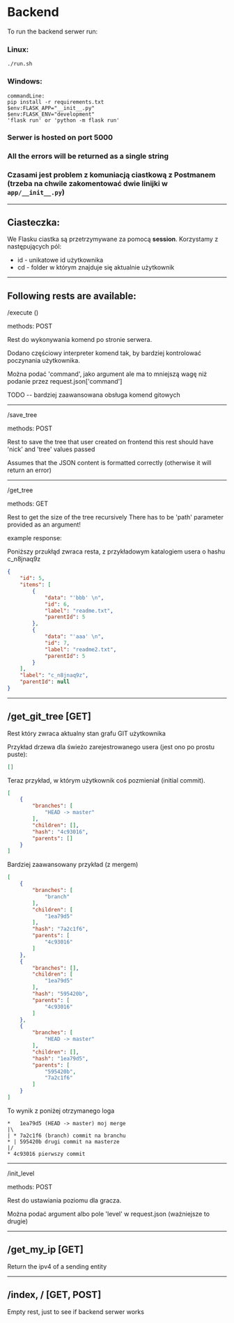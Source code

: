 # Backend

To run the backend serwer run:

### Linux:

```
./run.sh
```

### Windows:

```
commandLine:
pip install -r requirements.txt
$env:FLASK_APP="__init__.py"
$env:FLASK_ENV="development"
'flask run' or 'python -m flask run'
```

### Serwer is hosted on port 5000

### All the errors will be returned as a single string

### Czasami jest problem z komuniacją ciastkową z Postmanem (trzeba na chwile zakomentować dwie linijki w `app/__init__.py`)

---

## Ciasteczka:

We Flasku ciastka są przetrzymywane za pomocą **session**. 
Korzystamy z następujących pól:

* id - unikatowe id użytkownika
* cd - folder w którym znajduje się aktualnie użytkownik

---

## Following rests are available:

/execute ()

methods: POST

Rest do wykonywania komend po stronie serwera.

Dodano częściowy interpreter komend tak, by bardziej kontrolować poczynania
użytkownika. 

Można podać 'command', jako argument ale ma to mniejszą wagę niż podanie przez
request.json['command']

TODO -- bardziej zaawansowana obsługa komend gitowych

---

/save_tree

methods: POST

Rest to save the tree that user created on frontend
this rest should have 'nick' and 'tree' values passed

Assumes that the JSON content is formatted correctly
(otherwise it will return an error)

---

/get_tree

methods: GET

Rest to get the size of the tree recursively
There has to be 'path' parameter provided as an argument!

example response:

Poniższy przukłąd zwraca resta, z przykładowym katalogiem usera o hashu c_n8jnaq9z

```JSON
{
    "id": 5,
    "items": [
        {
            "data": "'bbb' \n",
            "id": 6,
            "label": "readme.txt",
            "parentId": 5
        },
        {
            "data": "'aaa' \n",
            "id": 7,
            "label": "readme2.txt",
            "parentId": 5
        }
    ],
    "label": "c_n8jnaq9z",
    "parentId": null
}
```

---

## /get_git_tree [GET]

Rest który zwraca aktualny stan grafu GIT użytkownika

Przykład drzewa dla świeżo zarejestrowanego usera (jest ono po prostu puste):

```JSON
[]
```

Teraz przykład, w którym użytkownik coś pozmieniał (initial commit).

```JSON
[
    {
        "branches": [
            "HEAD -> master"
        ],
        "children": [],
        "hash": "4c93016",
        "parents": []
    }
]
```

Bardziej zaawansowany przykład (z mergem)

```JSON
[
    {
        "branches": [
            "branch"
        ],
        "children": [
            "1ea79d5"
        ],
        "hash": "7a2c1f6",
        "parents": [
            "4c93016"
        ]
    },
    {
        "branches": [],
        "children": [
            "1ea79d5"
        ],
        "hash": "595420b",
        "parents": [
            "4c93016"
        ]
    },
    {
        "branches": [
            "HEAD -> master"
        ],
        "children": [],
        "hash": "1ea79d5",
        "parents": [
            "595420b",
            "7a2c1f6"
        ]
    }
]
```

To wynik z poniżej otrzymanego loga

```
*   1ea79d5 (HEAD -> master) moj merge
|\
| * 7a2c1f6 (branch) commit na branchu
* | 595420b drugi commit na masterze
|/
* 4c93016 pierwszy commit

```

---

/init_level

methods: POST

Rest do ustawiania poziomu dla gracza.

Można podać argument albo pole 'level' w request.json (ważniejsze to drugie)


---

## /get_my_ip [GET]

Return the ipv4 of a sending entity

---

## /index, / [GET, POST]

Empty rest, just to see if backend serwer works
